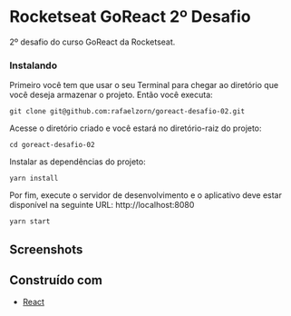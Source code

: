 # Rocketseat GoReact 2º Desafio

2º desafio do curso GoReact da Rocketseat.

### Instalando

Primeiro você tem que usar o seu Terminal para chegar ao diretório que você deseja armazenar o projeto. Então você executa:

```
git clone git@github.com:rafaelzorn/goreact-desafio-02.git
```

Acesse o diretório criado e você estará no diretório-raiz do projeto:

```
cd goreact-desafio-02
```

Instalar as dependências do projeto:

```
yarn install
```

Por fim, execute o servidor de desenvolvimento e o aplicativo deve estar disponível na seguinte URL: http://localhost:8080

```
yarn start
```

## Screenshots

## Construído com

-   [React](https://reactjs.org/)
